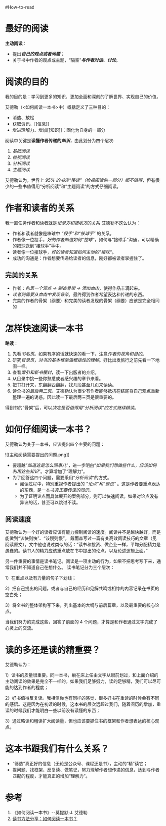 #How-to-read

# 最好的阅读
**主动阅读**：
- 提出***自己的观点或者问题***；
- 关于书中作者的观点或主题，“隔空”***与作者对话、讨论***。

# 阅读的目的
我的目的是：学习到更多的知识，更加全面和深刻的了解世界、实现自己的价值。

艾德勒（<如何阅读一本书>中）概括定义了三种目的：
- 消遣、放松
- 获取资讯、[[信息]]
- 增进理解力、增加[[知识]]：固化为自身的一部分

阅读中关键是**读懂作者传递的*知识***，由此划分为四个层次:
1. *基础阅读*
2. *检视阅读*
3. *分析阅读*
4. *主题阅读*

艾德勒认为，世界上 *95% 的书连“略读”（检视阅读的一部分）都不值得*，但有很少的一些书值得用“分析阅读”和“主题阅读”的方式仔细阅读。

# 作者和读者的关系
我一直任务作者和读者就是*记录方和接收方*的关系
艾德勒不这么认为：
- 作者和读者就像是棒球中 *“投手”和“接球手”* 的关系。
- 作者像一位投手，*好的作者知道如何“控球”*，如何与“接球手”沟通，可以精确的把球送到“接球手”手中。
- 读者像一位接球手，*好的读者知道如何主动的”接球“*。
- 成功的沟通是：作者想要传递给读者的信息，刚好都被读者掌握住了。

## 完美的关系
- 作者：*构思一个观点 => 制造骨架 => 添加血肉*，使得作品丰满起来。
- *读者则需要从血肉中发现骨架*，最终得到作者希望表达和传递的东西。
- 完美的作者的骨架（纲要）和完美的读者发现的骨架（纲要）应该是完全相同的

# 怎样快速阅读一本书
**略读**：
1. 先看*书名页*。如果有序的话就快速的看一下，注意*作者的视角和目的*。
2. 研究*目录页*，*对书的基本框架做概括性的理解*。好比出发旅行之前先看一下地图一样。
3. 查看*索引和新书腰封*，读一下出版者的介绍。
4. 从目录中挑一些你熟悉或者感兴趣的章节来看。
5. 把书打开来，东翻翻西翻翻，找几段甚至几页来读读。
6. 读全书的*最后两三页*。艾德勒认为很少有作者能够抵抗在结尾将自己观点重新整理一遍的诱惑，因此读一下最后两三页是很重要的。

得到书的“骨架”后，可以*决定是否值得用“分析阅读”的方式继续精读*。

# 如何仔细阅读一本书？

艾德勒认为关于一本书，应该提出四个主要的问题：

![[主动阅读需要提出的问题.png]]

- 要超越“*知道这是怎么回事儿*”，进一步明白“*如果我们想做些什么，应该如何利用这些知识*”。才算增加了“理解力”。
- 为了回答这四个问题，需要采用“*分析阅读*”的方式。
	- 阅读过程中，特别重视作者提出的 *“论点”和“假设”* 。这是作者要重点表达的东西，是一本书*真正要传递的知识*。
	- 为了证明论点而具体展开的案例部分，则可以快速阅读。如果对论点没有异议的话，甚至可以跳过不读。

## 阅读速度
艾德勒认为一个好的读者应该有能力控制阅读的速度。阅读并不是越快越好，而是能做到“该快则快”、“该慢则慢”。
戴雨森写过一篇有关高效阅读技巧的文章（见阅读原文），文中他也说过类似的话：“读书和投资、做企业一样，平均分配精力是愚蠢的。读书人的精力应该重点放在书中提出的论点，以及论述逻辑上面。”

另一件重要的事情是读书笔记。阅读是一项主动的行为，如果不把思考写下来，通常我们并不知道自己在想什么。
读书笔记分为三个层次：

1）在重点以及有力量的句子下划线；

2）把自己提出的问题，或者与自己的经历和见解共鸣或相悖的内容记录在书页的空白处；

3）将全书的整体架构写下来，列出基本的大纲与前后篇章，以及最重要的核心论点。

当我们努力的完成这些，回答了前面的 4 个问题，才算是和作者通过文字完成了心灵上的交流。

# 读的多还是读的精重要？

艾德勒认为：

1）读书的质量很重要。同一本书，躺在床上任由文字从眼前划过，和上面介绍的主动阅读的效果是完全不一样的。如果我们足够努力，读的足够精，我们可以尽可能的达到作者的程度；

2）好书值得反复读。我相信你也有同样的感觉，很多好书在重读的时候会有不同的感悟。这是因为在初读的时候，这本书的层次远超过我们，随着阅历的增加，重读的时候我们才能明白一些以前没有读懂的东西；

3）通过略读和粗读扩大阅读量，但也应该要抓住书的框架和作者想表达的核心观点。

# 这本书跟我们有什么关系？

- “筛选”真正好的信息（无论是公众号、课程还是书），主动的“精”读它；
- 提问题、找框架、反复读、做笔记，努力理解作者想传递的信息，达到与作者匹配的程度，才能真正的增加“理解力”。

# 参考
1. 《如何阅读一本书》--莫提默·J. 艾德勒
2. [读书方法分享：如何阅读一本书？](https://sspai.com/post/59388)